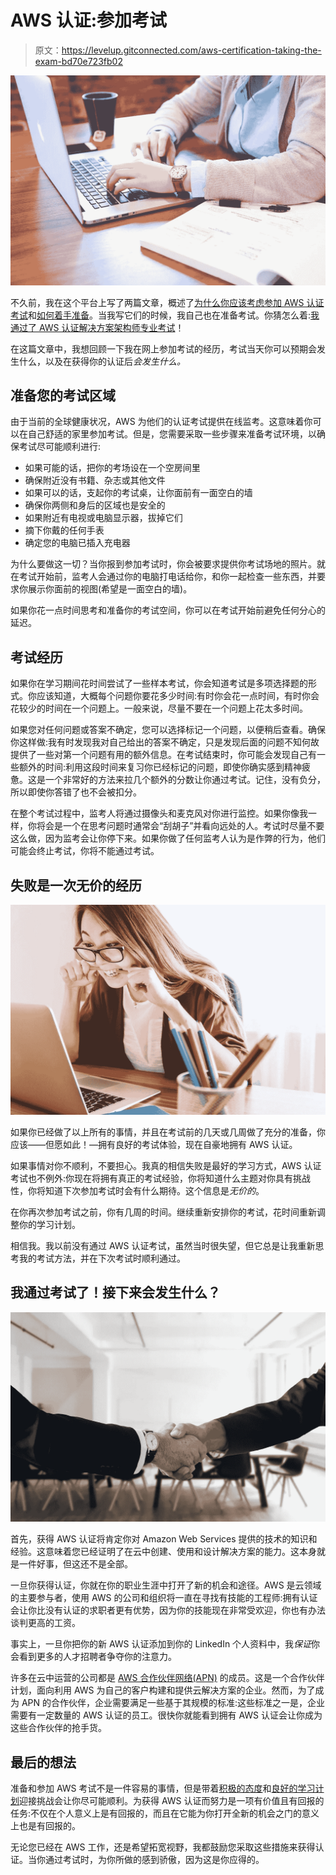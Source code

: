 # AWS 认证:参加考试

> 原文：<https://levelup.gitconnected.com/aws-certification-taking-the-exam-bd70e723fb02>

![](img/d538f9b976004690e2449d39f4e64dbf.png)

不久前，我在这个平台上写了两篇文章，概述了[为什么你应该考虑参加 AWS 认证考试](/aws-certification-a-brief-introduction-45f1064114ae)和[如何着手准备](/aws-certification-preparing-for-your-examination-a38827ed36f1)。当我写它们的时候，我自己也在准备考试。你猜怎么着:[我通过了 AWS 认证解决方案架构师专业考试](https://www.youracclaim.com/badges/abf4f841-bbc7-4191-86e2-787ca7a4fecf/)！

在这篇文章中，我想回顾一下我在网上参加考试的经历，考试当天你可以预期会发生什么，以及在获得你的认证后*会发生什么。*

## 准备您的考试区域

由于当前的全球健康状况，AWS 为他们的认证考试提供在线监考。这意味着你可以在自己舒适的家里参加考试。但是，您需要采取一些步骤来准备考试环境，以确保考试尽可能顺利进行:

*   如果可能的话，把你的考场设在一个空房间里
*   确保附近没有书籍、杂志或其他文件
*   如果可以的话，支起你的考试桌，让你面前有一面空白的墙
*   确保你两侧和身后的区域也是安全的
*   如果附近有电视或电脑显示器，拔掉它们
*   摘下你戴的任何手表
*   确定您的电脑已插入充电器

为什么要做这一切？当你报到参加考试时，你会被要求提供你考试场地的照片。就在考试开始前，监考人会通过你的电脑打电话给你，和你一起检查一些东西，并要求你展示你面前的视图(希望是一面空白的墙)。

如果你花一点时间思考和准备你的考试空间，你可以在考试开始前避免任何分心的延迟。

## 考试经历

如果你在学习期间花时间尝试了一些样本考试，你会知道考试是多项选择题的形式。你应该知道，大概每个问题你要花多少时间:有时你会花一点时间，有时你会花较少的时间在一个问题上。一般来说，尽量不要在一个问题上花太多时间。

如果您对任何问题或答案不确定，您可以选择标记一个问题，以便稍后查看。确保你这样做:我有时发现我对自己给出的答案不确定，只是发现后面的问题不知何故提供了一些对第一个问题有用的额外信息。在考试结束时，你可能会发现自己有一些额外的时间:利用这段时间来复习你已经标记的问题，即使你确实感到精神疲惫。这是一个非常好的方法来拉几个额外的分数让你通过考试。记住，没有负分，所以即使你答错了也不会被扣分。

在整个考试过程中，监考人将通过摄像头和麦克风对你进行监控。如果你像我一样，你将会是一个在思考问题时通常会“刮胡子”并看向远处的人。考试时尽量不要这么做，因为监考会让你停下来。如果你做了任何监考人认为是作弊的行为，他们可能会终止考试，你将不能通过考试。

## 失败是一次无价的经历

![](img/c5aedeb9b06c01856375b61b5504140b.png)

如果你已经做了以上所有的事情，并且在考试前的几天或几周做了充分的准备，你应该——但愿如此！—拥有良好的考试体验，现在自豪地拥有 AWS 认证。

如果事情对你不顺利，不要担心。我真的相信失败是最好的学习方式，AWS 认证考试也不例外:你现在将拥有真正的考试经验，你将知道什么主题对你具有挑战性，你将知道下次参加考试时会有什么期待。这个信息是*无价的*。

在你再次参加考试之前，你有几周的时间。继续重新安排你的考试，花时间重新调整你的学习计划。

相信我。我以前没有通过 AWS 认证考试，虽然当时很失望，但它总是让我重新思考我的考试方法，并在下次考试时顺利通过。

## 我通过考试了！接下来会发生什么？

![](img/e2e4f040d6c39b61edfac389f2361c3a.png)

首先，获得 AWS 认证将肯定你对 Amazon Web Services 提供的技术的知识和经验。这意味着您已经证明了在云中创建、使用和设计解决方案的能力。这本身就是一件好事，但这还不是全部。

一旦你获得认证，你就在你的职业生涯中打开了新的机会和途径。AWS 是云领域的主要参与者，使用 AWS 的公司和组织将一直在寻找有技能的工程师:拥有认证会让你比没有认证的求职者更有优势，因为你的技能现在非常受欢迎，你也有办法谈判更高的工资。

事实上，一旦你把你的新 AWS 认证添加到你的 LinkedIn 个人资料中，我*保证*你会看到更多的人才招聘者争夺你的注意力。

许多在云中运营的公司都是 [AWS 合作伙伴网络(APN)](https://aws.amazon.com/partners/) 的成员。这是一个合作伙伴计划，面向利用 AWS 为自己的客户构建和提供云解决方案的企业。然而，为了成为 APN 的合作伙伴，企业需要满足一些基于其规模的标准:这些标准之一是，企业需要有一定数量的 AWS 认证的员工。很快你就能看到拥有 AWS 认证会让你成为这些合作伙伴的抢手货。

## 最后的想法

准备和参加 AWS 考试不是一件容易的事情，但是带着[积极的态度](/aws-certification-a-brief-introduction-45f1064114ae)和[良好的学习计划](/aws-certification-preparing-for-your-examination-a38827ed36f1)迎接挑战会让你尽可能顺利。为获得 AWS 认证而努力是一项有价值且有回报的任务:不仅在个人意义上是有回报的，而且在它能为你打开全新的机会之门的意义上也是有回报的。

无论您已经在 AWS 工作，还是希望拓宽视野，我都鼓励您采取这些措施来获得认证。当你通过考试时，为你所做的感到骄傲，因为这是你应得的。